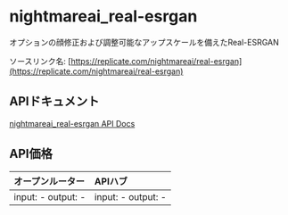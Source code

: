 # nightmareai_real-esrgan

オプションの顔修正および調整可能なアップスケールを備えたReal-ESRGAN

ソースリンク名: [https://replicate.com/nightmareai/real-esrgan](https://replicate.com/nightmareai/real-esrgan)

## APIドキュメント

[nightmareai_real-esrgan API Docs](../apis/ja/nightmareai_real-esrgan.md)

## API価格

| オープンルーター | APIハブ |
|:---|:---|
| input: - output: - | input: - output: - |
